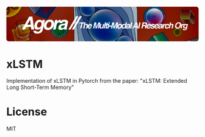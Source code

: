 [![Multi-Modality](agorabanner.png)](https://discord.gg/qUtxnK2NMf)

# xLSTM
Implementation of xLSTM in Pytorch from the paper: "xLSTM: Extended Long Short-Term Memory"




# License
MIT
